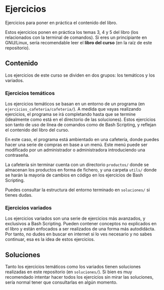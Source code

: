 # Ejercicios
Ejercicios para poner en práctica el contenido del libro.

Estos ejercicios ponen en práctica los temas 3, 4 y 5 del libro (los relacionados con la terminal de comandos). Si eres un principiante en GNU/Linux, sería recomendable leer el **libro del curso** (en la raíz de este repositorio).

## Contenido
Los ejercicios de este curso se dividen en dos grupos: los temáticos y los variados.

### Ejercicios temáticos
Los ejercicios temáticos se basan en un entorno de un programa (en `ejercicios_cafeteria/cafeteria/`). A medida que vayas realizando ejercicios, el programa se irá completando hasta que se termine (idealmente como está en el directorio de las soluciones). Estos ejercicios son tanto de uso de línea de comandos como de Bash Scripting, y reflejan el contenido del libro del curso.

En este caso, el programa está ambientado en una cafetería, donde puedes hacer una serie de compras en base a un menú. Este menú puede ser modificado por un administrador o administradora introduciendo una contraseña.

La cafetería sin terminar cuenta con un directorio `productos/` donde se almacenan los productos en forma de fichero, y una carpeta `utils/` donde se harán la mayoría de cambios en código en los ejercicios de Bash Scripting.

Puedes consultar la estructura del entorno terminado en `soluciones/` si tienes dudas.

### Ejercicios variados
Los ejercicios variados son una serie de ejercicios más avanzados, y exclusivos a Bash Scripting. Pueden contener conceptos no explicados en el libro y están enfocados a ser realizados de una forma más autodidácta. Por tanto, no dudes en buscar en internet si lo ves necesario y no sabes continuar, esa es la idea de estos ejercicios.

## Soluciones
Tanto los ejercicios temáticos como los variados tienen soluciones realizadas en este repositorio (en `soluciones/`). Si bien es muy recomendado intentar hacer todos los ejercicios sin mirar las soluciones, sería normal tener que consultarlas en algún momento.